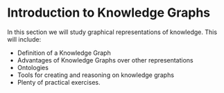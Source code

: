 # Introduction to Knowledge Graphs

In this section we will study graphical representations of knowledge. This will include:

* Definition of a Knowledge Graph
* Advantages of Knowledge Graphs over other representations
* Ontologies
* Tools for creating and reasoning on knowledge graphs
* Plenty of practical exercises.
